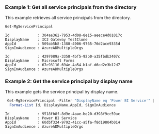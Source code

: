 ### Example 1: Get all service principals from the directory

This example retrieves all service principals from the directory.

```powershell
Get-MgServicePrincipal
```

```Output
Id             : 304ae362-7953-4d08-8e15-aeece4d01017c
DisplayName    : IC3 Gateway TestClone
AppId          : 509ab5b8-1380-4906-9765-76d2ace9335d
SignInAudience : AzureADMultipleOrgs

Id             : 4297089a-3358-4bf5-92b0-a35fbdb2407c
DisplayName    : Microsoft Forms
AppId          : 67c93110-694e-4a54-b1af-d6cd2e3b12d7
SignInAudience : AzureADMultipleOrgs
```

### Example 2: Get the service principal by display name

This example gets the service principal by display name.

```powershell
 Get-MgServicePrincipal -Filter "DisplayName eq 'Power BI Service'" | 
  Format-List Id, DisplayName,AppId, SignInAudience
```

```Output
Id             : 9518fb8f-8d9e-4aae-be20-d398f9cc59ac
DisplayName    : Power BI Service
AppId          : 60dbf324-9702-41cc-a5fa-f8d19804b014
SignInAudience : AzureADMultipleOrgs
```